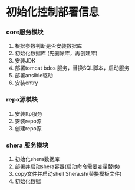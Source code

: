 # 初始化控制部署信息

### core服务模块
  1. 根据参数判断是否安装数据库
  2. 初始化数据库 (先删除库，再创建库)
  3. 安装JDK
  4. 部署tomcat bdos 服务，替换SQL脚本，启动服务
  5. 部署ansible驱动
  6. 安装entry

### repo源模块
  1. 安装ftp服务
  2. 安装repo源
  3. 创建repo源

### shera 服务模块

  1. 初始化shera数据库
  2. 部署并启动shera容器(启动命令需要变量替换)
  3. copy文件并启动shell Shera.sh(替换模板文件)
  4. 初始化数据
